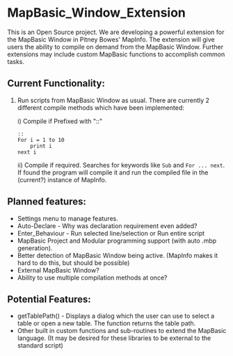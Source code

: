 # MapBasic_Window_Extension
This is an Open Source project. We are developing a powerful extension for the MapBasic Window in Pitney Bowes' MapInfo. The extension will give users the ability to compile on demand from the MapBasic Window. Further extensions may include custom MapBasic functions to accomplish common tasks.

## Current Functionality:
1. Run scripts from MapBasic Window as usual. There are currently 2 different compile methods which have been implemented:
    
    i) Compile if Prefixed with "::"
    
    ```  
    ::
    For i = 1 to 10
        print i
    next i
    ```
    
    ii) Compile if required. Searches for keywords like `Sub` and `For ... next`. If found the program will compile it and run the compiled file in the (current?) instance of MapInfo.




## Planned features:
* Settings menu to manage features.
* Auto-Declare - Why was declaration requirement even added?
* Enter_Behaviour - Run selected line/selection or Run entire script
* MapBasic Project and Modular programming support (with auto .mbp generation).
* Better detection of MapBasic Window being active. (MapInfo makes it hard to do this, but should be possible)
* External MapBasic Window?
* Ability to use multiple compilation methods at once?


## Potential Features:
* getTablePath() - Displays a dialog which the user can use to select a table or open a new table. The function returns the table path.
* Other built in custom functions and sub-routines to extend the MapBasic language. (It may be desired for these libraries to be external to the standard script)
